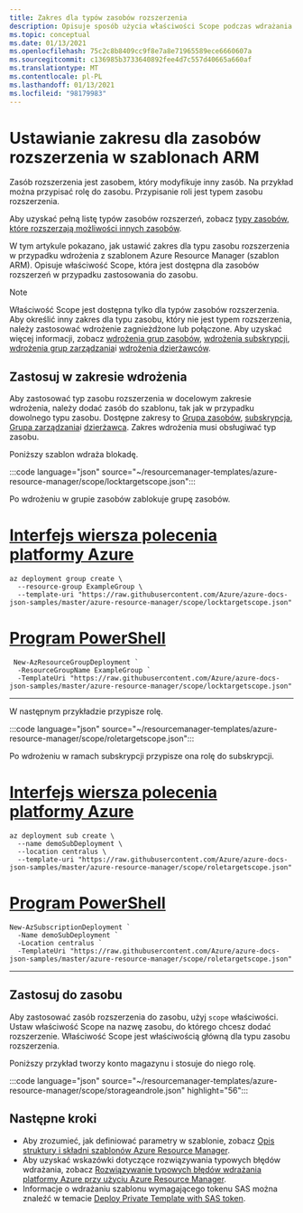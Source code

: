 ```yaml
---
title: Zakres dla typów zasobów rozszerzenia
description: Opisuje sposób użycia właściwości Scope podczas wdrażania typów zasobów rozszerzenia.
ms.topic: conceptual
ms.date: 01/13/2021
ms.openlocfilehash: 75c2c8b8409cc9f8e7a8e71965589ece6660607a
ms.sourcegitcommit: c136985b3733640892fee4d7c557d40665a660af
ms.translationtype: MT
ms.contentlocale: pl-PL
ms.lasthandoff: 01/13/2021
ms.locfileid: "98179983"
---
```

# <a name="setting-scope-for-extension-resources-in-arm-templates"></a>Ustawianie zakresu dla zasobów rozszerzenia w szablonach ARM

Zasób rozszerzenia jest zasobem, który modyfikuje inny zasób. Na przykład można przypisać rolę do zasobu. Przypisanie roli jest typem zasobu rozszerzenia.

Aby uzyskać pełną listę typów zasobów rozszerzeń, zobacz [typy zasobów, które rozszerzają możliwości innych zasobów](../management/extension-resource-types.md).

W tym artykule pokazano, jak ustawić zakres dla typu zasobu rozszerzenia w przypadku wdrożenia z szablonem Azure Resource Manager (szablon ARM). Opisuje właściwość Scope, która jest dostępna dla zasobów rozszerzeń w przypadku zastosowania do zasobu.

> [!NOTE]
> Właściwość Scope jest dostępna tylko dla typów zasobów rozszerzenia. Aby określić inny zakres dla typu zasobu, który nie jest typem rozszerzenia, należy zastosować wdrożenie zagnieżdżone lub połączone. Aby uzyskać więcej informacji, zobacz [wdrożenia grup zasobów](deploy-to-resource-group.md), [wdrożenia subskrypcji](deploy-to-subscription.md), [wdrożenia grup zarządzania](deploy-to-management-group.md)i [wdrożenia dzierżawców](deploy-to-tenant.md).

## <a name="apply-at-deployment-scope"></a>Zastosuj w zakresie wdrożenia

Aby zastosować typ zasobu rozszerzenia w docelowym zakresie wdrożenia, należy dodać zasób do szablonu, tak jak w przypadku dowolnego typu zasobu. Dostępne zakresy to [Grupa zasobów](deploy-to-resource-group.md), [subskrypcja](deploy-to-subscription.md), [Grupa zarządzania](deploy-to-management-group.md)i [dzierżawca](deploy-to-tenant.md). Zakres wdrożenia musi obsługiwać typ zasobu.

Poniższy szablon wdraża blokadę.

:::code language="json" source="~/resourcemanager-templates/azure-resource-manager/scope/locktargetscope.json":::

Po wdrożeniu w grupie zasobów zablokuje grupę zasobów.

# <a name="azure-cli"></a>[Interfejs wiersza polecenia platformy Azure](#tab/azure-cli)

```azurecli-interactive
az deployment group create \
  --resource-group ExampleGroup \
  --template-uri "https://raw.githubusercontent.com/Azure/azure-docs-json-samples/master/azure-resource-manager/scope/locktargetscope.json"
```

# <a name="powershell"></a>[Program PowerShell](#tab/azure-powershell)

```azurepowershell-interactive
 New-AzResourceGroupDeployment `
  -ResourceGroupName ExampleGroup `
  -TemplateUri "https://raw.githubusercontent.com/Azure/azure-docs-json-samples/master/azure-resource-manager/scope/locktargetscope.json"
```

---

W następnym przykładzie przypisze rolę.

:::code language="json" source="~/resourcemanager-templates/azure-resource-manager/scope/roletargetscope.json":::

Po wdrożeniu w ramach subskrypcji przypisze ona rolę do subskrypcji.

# <a name="azure-cli"></a>[Interfejs wiersza polecenia platformy Azure](#tab/azure-cli)

```azurecli-interactive
az deployment sub create \
  --name demoSubDeployment \
  --location centralus \
  --template-uri "https://raw.githubusercontent.com/Azure/azure-docs-json-samples/master/azure-resource-manager/scope/roletargetscope.json"
```

# <a name="powershell"></a>[Program PowerShell](#tab/azure-powershell)

```azurepowershell-interactive
New-AzSubscriptionDeployment `
  -Name demoSubDeployment `
  -Location centralus `
  -TemplateUri "https://raw.githubusercontent.com/Azure/azure-docs-json-samples/master/azure-resource-manager/scope/roletargetscope.json"
```

---

## <a name="apply-to-resource"></a>Zastosuj do zasobu

Aby zastosować zasób rozszerzenia do zasobu, użyj `scope` właściwości. Ustaw właściwość Scope na nazwę zasobu, do którego chcesz dodać rozszerzenie. Właściwość Scope jest właściwością główną dla typu zasobu rozszerzenia.

Poniższy przykład tworzy konto magazynu i stosuje do niego rolę.

:::code language="json" source="~/resourcemanager-templates/azure-resource-manager/scope/storageandrole.json" highlight="56":::

## <a name="next-steps"></a>Następne kroki

* Aby zrozumieć, jak definiować parametry w szablonie, zobacz [Opis struktury i składni szablonów Azure Resource Manager](template-syntax.md).
* Aby uzyskać wskazówki dotyczące rozwiązywania typowych błędów wdrażania, zobacz [Rozwiązywanie typowych błędów wdrażania platformy Azure przy użyciu Azure Resource Manager](common-deployment-errors.md).
* Informacje o wdrażaniu szablonu wymagającego tokenu SAS można znaleźć w temacie [Deploy Private Template with SAS token](secure-template-with-sas-token.md).

